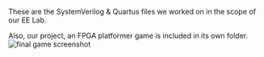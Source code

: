 These are the SystemVerilog & Quartus files we worked on in the scope of our EE Lab.

Also, our project, an FPGA platformer game is included in its own folder.
![final game screenshot](https://github.com/user-attachments/assets/c2a40884-e175-4aea-9ef6-42b7b2bcba62)

